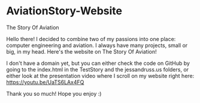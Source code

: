 # AviationStory-Website
The Story Of Aviation

Hello there! I decided to combine two of my passions into one place: computer engineering and aviation. 
I always have many projects, small or big, in my head. Here's the website on The Story Of Aviation!

I don't have a domain yet, but you can either check the code on GitHub by going to the index.html in the TestStory and the jessandruss.us folders, 
or either look at the presentation video where I scroll on my website right here: https://youtu.be/UaTS6LAx4FQ

Thank you so much! 
Hope you enjoy :)
